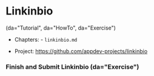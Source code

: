 # Linkinbio 

(da="Tutorial", da="HowTo", da="Exercise")

   - Chapters:
    - `linkinbio.md`

   - Project: https://github.com/appdev-projects/linkinbio

### Finish and Submit Linkinbio (da="Exercise")
